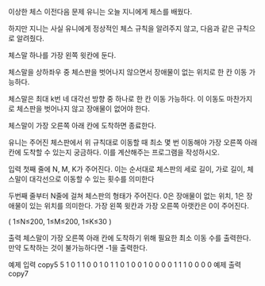 이상한 체스
이전다음
문제
유니는 오늘 지니에게 체스를 배웠다.

하지만 지니는 사실 유니에게 정상적인 체스 규칙을 알려주지 않고, 다음과 같은 규칙으로 알려줬다.

체스말 하나를 가장 왼쪽 윗칸에 둔다.

체스말을 상하좌우 중 체스판을 벗어나지 않으면서 장애물이 없는 위치로 한 칸 이동 가능하다.

체스말은 최대 k번 네 대각선 방향 중 하나로 한 칸 이동 가능하다. 이 이동도 마찬가지로 체스판을 벗어나지 않고 장애물이 없어야 한다.

체스말이 가장 오른쪽 아래 칸에 도착하면 종료한다.

유니는 주어진 체스판에서 위 규칙대로 이동할 때 최소 몇 번 이동해야 가장 오른쪽 아래 칸에 도착할 수 있는지 궁금하다. 이를 계산해주는 프로그램을 작성하시오.

입력
첫째 줄에 N, M, K가 주어진다. 이는 순서대로 체스판의 세로 길이, 가로 길이, 체스말이 대각선으로 이동할 수 있는 횟수를 의미한다

두번째 줄부터 N줄에 걸쳐 체스판의 형태가 주어진다. 0은 장애물이 없는 위치, 1은 장애물이 있는 위치를 의미한다. 가장 왼쪽 윗칸과 가장 오른쪽 아랫칸은 0이 주어진다.

( 1≤N≤200, 1≤M≤200, 1≤K≤30 )

출력
체스말이 가장 오른쪽 아래 칸에 도착하기 위해 필요한 최소 이동 수를 출력한다. 만약 도착하는 것이 불가능하다면 -1을 출력한다.

예제 입력
copy5 5 1
0 1 1 0 0
1 0 1 1 0
1 0 0 1 0
0 0 0 1 1
1 0 0 0 0
예제 출력
copy7